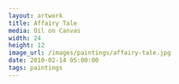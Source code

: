 ```yaml
---
layout: artwork
title: Affairy Tale
media: Oil on Canvas
width: 24
height: 12
image_url: /images/paintings/affairy-tale.jpg
date: 2010-02-14 05:00:00
tags: paintings
---
```

